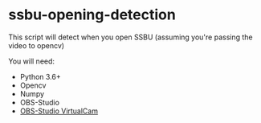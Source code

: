 # ssbu-opening-detection
This script will detect when you open SSBU (assuming you're passing the video to opencv)

You will need:

* Python 3.6+
* Opencv
* Numpy
* OBS-Studio
* [OBS-Studio VirtualCam](https://obsproject.com/forum/resources/obs-virtualcam.949/)
